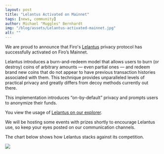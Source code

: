 ```yaml
---
layout: post
title: "Lelantus Activated on Mainnet"
tags: [news, community]
author: Michael "Muggles" Bernhardt
img: "/blog/assets/Lelantus-activated-mainnet.jpg"
alt: ""
---
```


We are proud to announce that Firo's [Lelantus](https://firo.org/2019/04/14/lelantus-firo.html) privacy protocol has successfully activated on Firo’s Mainnet.

Lelantus introduces a burn-and-redeem model that allows users to burn (or destroy) coins of arbitrary amounts — even partial ones — and redeem brand new coins that do not appear to have previous transaction histories associated with them. This technique provides unparalleled levels of practical privacy and greatly differs from decoy methods currently out there.

This implementation introduces “on-by-default” privacy and prompts users to anonymize their funds.

You view the usage of [Lelantus on our explorer](https://explorer.firo.org/lelantusstatus).

We will be hosting some events with prizes shortly to encourage Lelantus use, so keep your eyes posted on our communication channels.

The chart below shows how Lelantus stacks against its competition. 

![](https://firo.org/guide/assets/privacy-technology-comparison/comparison-table-firo-updated.png)